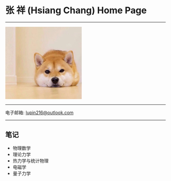 # 张 祥 (Hsiang Chang) Home Page

------

 <img src=".\pic\1.jpg" style="zoom:25%;" />

------

电子邮箱:   lupin216@outlook.com

------

## 笔记

- 物理数学
- 理论力学
- 热力学与统计物理
- 电磁学
- 量子力学

